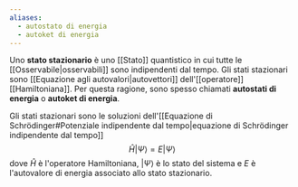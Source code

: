 ```yaml
---
aliases:
  - autostato di energia
  - autoket di energia
---
```

Uno **stato stazionario** è uno [[Stato]] quantistico in cui tutte le [[Osservabile|osservabili]] sono indipendenti dal tempo. Gli stati stazionari sono [[Equazione agli autovalori|autovettori]] dell'[[operatore]] [[Hamiltoniana]]. Per questa ragione, sono spesso chiamati **autostati di energia** o **autoket di energia**.

Gli stati stazionari sono le soluzioni dell'[[Equazione di Schrödinger#Potenziale indipendente dal tempo|equazione di Schrödinger indipendente dal tempo]]
$$\hat{H}|\Psi\rangle=E |\Psi\rangle$$
dove $\hat{H}$ è l'operatore Hamiltoniana, $|\Psi\rangle$ è lo stato del sistema e $E$ è l'autovalore di energia associato allo stato stazionario.